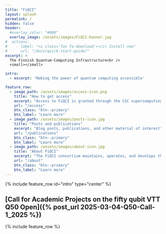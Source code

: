 ```yaml
---
title: "FiQCI"
layout: splash
permalink: /
hidden: false
header:
  #overlay_color: "#000"
  overlay_image: /assets/images/FiQCI-banner.jpg
#  actions:
#    - label: "<i class='fas fa-download'></i> Install now"
#      url: "/docs/quick-start-guide/"
excerpt: >
  The Finnish Quantum-Computing Infrastructure<br />
  <small></small>

intro: 
  - excerpt: 'Making the power of quantum computing accessible'

feature_row:
  - image_path: /assets/images/access-icon.png
    title: "How to get access"
    excerpt: "Access to FiQCI is granted through the CSC supercomputing environment"
    url: "/access"
    btn_class: "btn--primary"
    btn_label: "Learn more"
  - image_path: /assets/images/posts-icon.jpg
    title: "Posts and publications"
    excerpt: "Blog posts, publications, and other material of interest"
    url: "/publications"
    btn_class: "btn--primary"
    btn_label: "Learn more"
  - image_path: /assets/images/about-icon.jpg
    title: "About FiQCI"
    excerpt: "The FiQCI consortium maintains, operates, and develops the infrastructure"
    url: "/about"
    btn_class: "btn--primary"
    btn_label: "Learn more"      
---
```


{% include feature_row id="intro" type="center" %}

## [Call for Academic Projects on the fifty qubit VTT Q50 Open]({% post_url 2025-03-04-Q50-Call-1_2025 %})

{% include feature_row %}


